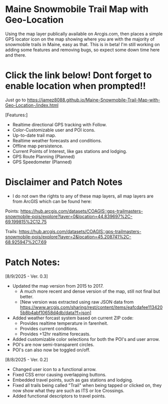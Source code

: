 # Maine Snowmobile Trail Map with Geo-Location
Using the map layer publically available on Arcgis.com, then places a simple GPS locator icon on the map showing where you are with the majority of snowmobile trails in Maine, easy as that. 
This is in beta! I'm still working on adding some features and removing bugs, so expect some down time here and there.  
# Click the link below! Dont forget to enable location when prompted!!
Just go to https://jamez8088.github.io/Maine-Snowmobile-Trail-Map-with-Geo-Location-/index.html

[Features:]
- Realtime directional GPS tracking with Follow.
- Color-Customizable user and POI icons.
- Up-to-date trail map.
- Realtime weather forecasts and conditions.
- Offline map persistence.
- Current Points of Interest, like gas stations and lodging.
- GPS Route Planning (Planned)
- GPS Speedometer (Planned)

# Disclaimer and Patch Notes

- I do not own the rights to any of these map layers, all map layers are from ArcGIS which can be found here: 

Points: https://hub.arcgis.com/datasets/COAGIS::gps-trailmasters-snowmobile-pois/explore?layer=0&location=44.839697%2C-69.199815%2C12.75

Trails: https://hub.arcgis.com/datasets/COAGIS::gps-trailmasters-snowmobile-pois/explore?layer=2&location=45.208741%2C-68.925947%2C7.69

# Patch Notes:
[8/9/2025 - Ver. 0.3]
  - Updated the map version from 2015 to 2017.
      - A much more recent and dense version of the map, still not final but better.
      - [New version was extracted using raw JSON data from https://www.arcgis.com/sharing/rest/content/items/eafcdafee1134205b8b4abf10658d4db/data?f=json]
  - Added weather forcast system based on current ZIP code:
      - Provides realtime temperature in farenheit.
      - Provides current conditions.
      - Provides +12hr realtime forecasts.
  - Added customizable color selections for both the POI's and user arrow.
  - POI's are now semi-transparent circles.
  - POI's can also now be toggled on/off.


 
[8/8/2025 - Ver. 0.2] 
  - Changed user icon to a functional arrow.
  - Fixed CSS error causing overlapping buttons.
  - Embedded travel points, such as gas stations and lodging.
  - Fixed all trails being called "Trail" when being tapped or clicked on, they now show what they are such as ITS or Ice Crossings.
  - Added functional descriptors to travel points.
